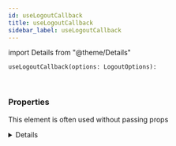 ```yaml
---
id: useLogoutCallback
title: useLogoutCallback
sidebar_label: useLogoutCallback
---
```


import Details from "@theme/Details"


```tsx
useLogoutCallback(options: LogoutOptions): 
```
<br/>



### Properties

This element is often used without passing props

<Details summary={<summary><b>Additional properties for advanced use cases</b></summary>}><div>

| Properties | Type | Description |
| --------- | ---- | ----------- |
| options | [LogoutOptions](/framework-api/interfaces/LogoutOptions.md) |  |


</div></Details>